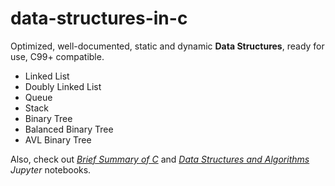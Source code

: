 # data-structures-in-c
Optimized, well-documented, static and dynamic **Data Structures**, ready for use, C99+ compatible.

- Linked List
- Doubly Linked List
- Queue
- Stack
- Binary Tree
- Balanced Binary Tree
- AVL Binary Tree

Also, check out [*Brief Summary of C*](brief_summary_of_c.ipynb) and [*Data Structures and Algorithms*](data_structures_and_algorithms.ipynb) *Jupyter* notebooks.
